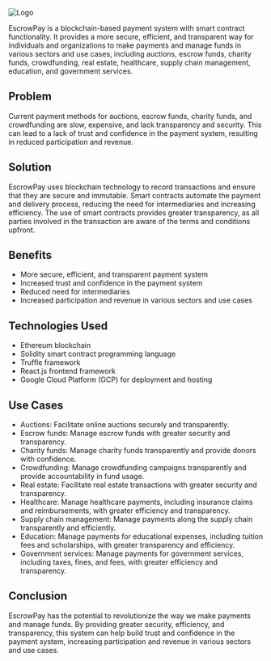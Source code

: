 
![Logo](https://user-images.githubusercontent.com/78642104/232325769-5b27eed1-6fa9-4784-b15c-b59c5f97527b.jpeg)


EscrowPay is a blockchain-based payment system with smart contract functionality. It provides a more secure, efficient, and transparent way for individuals and organizations to make payments and manage funds in various sectors and use cases, including auctions, escrow funds, charity funds, crowdfunding, real estate, healthcare, supply chain management, education, and government services.

## Problem
Current payment methods for auctions, escrow funds, charity funds, and crowdfunding are slow, expensive, and lack transparency and security. This can lead to a lack of trust and confidence in the payment system, resulting in reduced participation and revenue.

## Solution
EscrowPay uses blockchain technology to record transactions and ensure that they are secure and immutable. Smart contracts automate the payment and delivery process, reducing the need for intermediaries and increasing efficiency. The use of smart contracts provides greater transparency, as all parties involved in the transaction are aware of the terms and conditions upfront.

## Benefits
- More secure, efficient, and transparent payment system
- Increased trust and confidence in the payment system
- Reduced need for intermediaries
- Increased participation and revenue in various sectors and use cases

## Technologies Used
- Ethereum blockchain
- Solidity smart contract programming language
- Truffle framework
- React.js frontend framework
- Google Cloud Platform (GCP) for deployment and hosting

## Use Cases
- Auctions: Facilitate online auctions securely and transparently.
- Escrow funds: Manage escrow funds with greater security and transparency.
- Charity funds: Manage charity funds transparently and provide donors with confidence.
- Crowdfunding: Manage crowdfunding campaigns transparently and provide accountability in fund usage.
- Real estate: Facilitate real estate transactions with greater security and transparency.
- Healthcare: Manage healthcare payments, including insurance claims and reimbursements, with greater efficiency and transparency.
- Supply chain management: Manage payments along the supply chain transparently and efficiently.
- Education: Manage payments for educational expenses, including tuition fees and scholarships, with greater transparency and efficiency.
- Government services: Manage payments for government services, including taxes, fines, and fees, with greater efficiency and transparency.

## Conclusion
EscrowPay has the potential to revolutionize the way we make payments and manage funds. By providing greater security, efficiency, and transparency, this system can help build trust and confidence in the payment system, increasing participation and revenue in various sectors and use cases.
